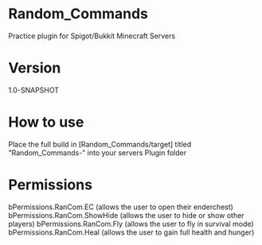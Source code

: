# Random_Commands
Practice plugin for Spigot/Bukkit Minecraft Servers

# Version
1.0-SNAPSHOT

# How to use
Place the full build in [Random_Commands/target] titled "Random_Commands-<Version>" into your servers Plugin folder

# Permissions
bPermissions.RanCom.EC (allows the user to open their enderchest)
bPermissions.RanCom.ShowHide (allows the user to hide or show other players)
bPermissions.RanCom.Fly (allows the user to fly in survival mode)
bPermissions.RanCom.Heal (allows the user to gain full health and hunger)
